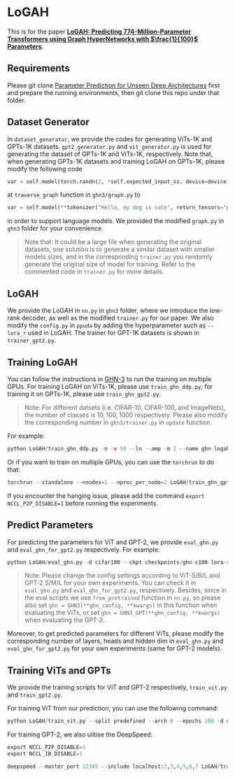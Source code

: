 # LoGAH
This is for the paper [**LoGAH: Predicting 774-Million-Parameter Transformers using Graph HyperNetworks with $\frac{1}{100}$ Parameters**](https://arxiv.org/abs/2405.16287).

## Requirements
Please git clone [Parameter Prediction for Unseen Deep Architectures](https://github.com/facebookresearch/ppuda/tree/main) first and prepare the running environments, then git clone this repo under that folder.


## Dataset Generator
In `dataset_generator`, we provide the codes for generating ViTs-1K and GPTs-1K datasets. `gpt2_generator.py` and `vit_generator.py` is used for generating the dataset of GPTs-1K and ViTs-1K, respectively. Note that, when generating GPTs-1K datasets and training LoGAH on GPTs-1K, please modify the following code
```python
var = self.model(torch.randn(2, *self.expected_input_sz, device=device))
```
at  `traverse_graph` function  in `ghn3/graph.py` to
```python
var = self.model(**tokenizer("Hello, my dog is cute", return_tensors="pt")).logits
```
in order to support language models. We provided the modified `graph.py` in `ghn3` folder for your convenience.

> Note that: It could be a large file when generating the original datasets, one solution is to generate a similar dataset with smaller models sizes, and in the corresponding `trainer.py` you randomly generate the original size of model for training. Refer to the commented code in `trainer.py` for more details.

## LoGAH
We provide the LoGAH in `nn.py` in `ghn3` folder, where we introduce the low-rank decoder, as well as the modified `trainer.py` for our paper. We also modify the `config.py` in `ppuda` by adding the hyperparameter such as `--lora_r` used in LoGAH. The trainer for GPT-1K datasets is shown in `trainer_gpt2.py`.

## Training LoGAH
You can follow the instructions in [GHN-3](https://github.com/SamsungSAILMontreal/ghn3/tree/main) to run the training on multiple GPUs. For training LoGAH on ViTs-1K, please use `train_ghn_ddp.py`; for training it on GPTs-1K, please use `train_ghn_gpt2.py`.

> Note: For different datsets (i.e. CIFAR-10, CIFAR-100, and ImageNets), the number of classes is $10, 100, 1000$ respectively. Please also modify the corresponding number in `ghn3/trainer.py` in `update` function.

For example:
```python
python LoGAH/train_ghn_ddp.py -n -v 50 --ln --amp -m 1 --name ghn-logah-r90-hid128-m1-layers5-heads16-clip5 -d cifar100 --hid 128 --lora_r 90 --layers 5 --heads 16 --opt adamw --lr 0.3e-3 --wd 1e-2 --scheduler cosine-warmup --debug 0 --max_shape 2048 --lora
```
Or if you want to train on multiple GPUs, you can use the `torchrun` to do that:
```python
torchrun --standalone --nnodes=1 --nproc_per_node=2 LoGAH/train_ghn_gpt2.py -n -v 50 --ln --amp -m 2  --name ghn-gpt2-lora-wiki103-r32-hid64-layers3-heads8-m2 -d wikitext --hid 64 --lora_r 32 --layers 3 --heads 8 --opt adamw --lr 0.3e-3 --wd 1e-2 --scheduler cosine-warmup --debug 0 --max_shape 2048 --lora --batch_size 6
```
If you encounter the hanging issue, please add the command `export NCCL_P2P_DISABLE=1` before running the experiments.

## Predict Parameters
For predicting the parameters for ViT and GPT-2, we provide `eval_ghn.py` and `eval_ghn_for_gpt2.py` respectively. For example:
```python
python LoGAH/eval_ghn.py -d cifar100 --ckpt checkpoints/ghn-c100-lora-r32-hid64-m8-layers3-heads8-clip5/checkpoint.pt --save checkpoints/ghn-c100-lora-r32-hid64-m8-layers3-heads8-clip5/c100_vit_epoch300_L24_H16_C1024_init.pt --split torch
```
> Note: Please change the config settings according to ViT-S/B/L and GPT-2 S/M/L for your own experiments. You can check it in `eval_ghn.py` and `eval_ghn_for_gpt2.py`, respectively. Besides, since in the eval scripts we use `from_pretrained` function in `nn.py`, so please also set `ghn = GHN3(**ghn_config, **kwargs)` in this function when evaluating the ViTs, or set `ghn = GHN3_GPT(**ghn_config, **kwargs)` when evaluating the GPT-2.

Moreover, to get predicted parameters for different ViTs, please modify the corresponding number of layers, heads and hidden dim in `eval_ghn.py` and `eval_ghn_for_gpt2.py` for your own experiments (same for GPT-2 models).



## Training ViTs and GPTs
We provide the training scripts for ViT and GPT-2 respectively, `train_vit.py` and `train_gpt2.py`. 

For training ViT from our prediction, you can use the following command:
```python
python LoGAH/train_vit.py --split predefined --arch 0 --epochs 100 -d cifar100 --batch_size 32 --opt adamw --lr 0.04e-3 --wd 1e-2 --ckpt  checkpoints/ghn-c100-lora-r32-hid64-m8-layers3-heads8-clip5/c100_vit_epoch300_L24_H16_C1024_init.pt
```

For training GPT-2, we also ulitise the DeepSpeed:
```python
export NCCL_P2P_DISABLE=1
export NCCL_IB_DISABLE=1

deepspeed --master_port 12345 --include localhost:2,3,4,5,6,7 LoGAH/train_gpt2.py --fp16 --dataset_name wikitext --dataset_config_name wikitext-103-raw-v1 --learning_rate 3e-6 --weight_decay 1e-2 --warmup_steps 500 --preprocessing_num_workers 8  --num_train_epochs 100 --deepspeed ds_config_1gpu.json --per_device_train_batch_size 2 --per_device_eval_batch_size 2  --config_name gpt2-large --tokenizer_name gpt2-large --do_train --do_eval --output_dir ./wikitext103-GPTLarge
```
